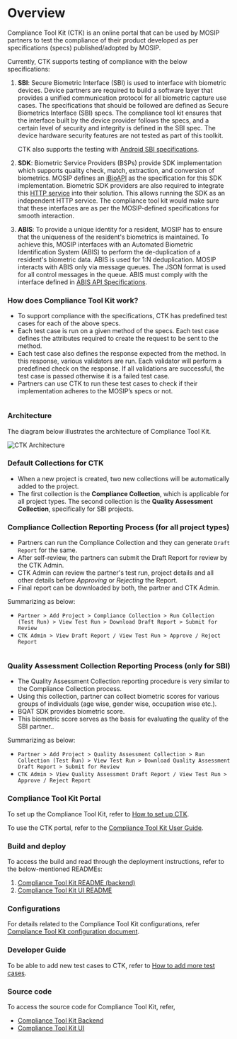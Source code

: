 # Overview

Compliance Tool Kit (CTK) is an online portal that can be used by MOSIP partners to test the compliance of their product developed as per specifications (specs) published/adopted by MOSIP.

Currently, CTK supports testing of compliance with the below specifications:

1.  **SBI**: Secure Biometric Interface (SBI) is used to interface with biometric devices. Device partners are required to build a software layer that provides a unified communication protocol for all biometric capture use cases. The specifications that should be followed are defined as Secure Biometrics Interface (SBI) specs. The compliance tool kit ensures that the interface built by the device provider follows the specs, and a certain level of security and integrity is defined in the SBI spec. The device hardware security features are not tested as part of this toolkit.

    CTK also supports the testing with [Android SBI specifications](https://docs.mosip.io/1.1.5/biometrics/mosip-device-service-specification#android-sbi-specification).
2. **SDK**: Biometric Service Providers (BSPs) provide SDK implementation which supports quality check, match, extraction, and conversion of biometrics. MOSIP defines an [iBioAPI](https://github.com/mosip/commons/blob/master/kernel/kernel-biometrics-api/src/main/java/io/mosip/kernel/biometrics/spi/IBioApi.java) as the specification for this SDK implementation. Biometric SDK providers are also required to integrate this [HTTP service](https://github.com/mosip/biosdk-services/tree/release-1.2.0) into their solution. This allows running the SDK as an independent HTTP service. The compliance tool kit would make sure that these interfaces are as per the MOSIP-defined specifications for smooth interaction.
3. **ABIS**: To provide a unique identity for a resident, MOSIP has to ensure that the uniqueness of the resident's biometrics is maintained. To achieve this, MOSIP interfaces with an Automated Biometric Identification System (ABIS) to perform the de-duplication of a resident's biometric data. ABIS is used for 1:N deduplication. MOSIP interacts with ABIS only via message queues. The JSON format is used for all control messages in the queue. ABIS must comply with the interface defined in [ABIS API Specifications](https://docs.mosip.io/1.2.0/biometrics/abis-api).

### How does Compliance Tool Kit work?

* To support compliance with the specifications, CTK has predefined test cases for each of the above specs.
* Each test case is run on a given method of the specs. Each test case defines the attributes required to create the request to be sent to the method.
* Each test case also defines the response expected from the method. In this response, various validators are run. Each validator will perform a predefined check on the response. If all validations are successful, the test case is passed otherwise it is a failed test case.
* Partners can use CTK to run these test cases to check if their implementation adheres to the MOSIP’s specs or not.

<figure><img src=".gitbook/assets/compliance-toolkit-flow-diagram.png" alt=""><figcaption></figcaption></figure>

### Architecture

The diagram below illustrates the architecture of Compliance Tool Kit.

![CTK Architecture](\_images/ctk-architecture.png)

### Default Collections for CTK

* When a new project is created, two new collections will be automatically added to the project.&#x20;
* The first collection is the **Compliance Collection**, which is applicable for all project types. The second collection is the **Quality Assessment Collection**, specifically for SBI projects.

### Compliance Collection Reporting Process (for all project types)

* Partners can run the Compliance Collection and they can generate `Draft Report` for the same.
* After self-review, the partners can submit the Draft Report for review by the CTK Admin.
* CTK Admin can review the partner's test run, project details and all other details before _Approving_ or _Rejecting_ the Report.
* Final report can be downloaded by both, the partner and CTK Admin.

Summarizing as below:

* `Partner > Add Project > Compliance Collection > Run Collection (Test Run) > View Test Run > Download Draft Report > Submit for Review`
* `CTK Admin > View Draft Report / View Test Run > Approve / Reject Report`

<figure><img src=".gitbook/assets/report_review_process.jpg" alt=""><figcaption></figcaption></figure>

### Quality Assessment Collection Reporting Process (only for SBI)

* The Quality Assessment Collection reporting procedure is very similar to the Compliance Collection process.
* Using this collection,  partner can collect biometric scores for various groups of individuals (age wise, gender wise, occupation wise etc.).
* BQAT SDK provides biometric score.
* This biometric score serves as the basis for evaluating the quality of the SBI partner..

Summarizing as below:

* `Partner > Add Project > Quality Assessment Collection > Run Collection (Test Run) > View Test Run > Download Quality Assessment Draft Report > Submit for Review`
* `CTK Admin > View Quality Assessment Draft Report / View Test Run > Approve / Reject Report`

### Compliance Tool Kit Portal

To set up the Compliance Tool Kit, refer to [How to set up CTK](setup-steps-0.0.9.md).

To use the CTK portal, refer to the [Compliance Tool Kit User Guide](user-guide.md).

### Build and deploy

To access the build and read through the deployment instructions, refer to the below-mentioned READMEs:

1. [Compliance Tool Kit README (backend)](https://github.com/mosip/mosip-compliance-toolkit/tree/develop#readme)
2. [Compliance Tool Kit UI README](https://github.com/mosip/mosip-compliance-toolkit-ui/tree/develop#readme)

### Configurations

For details related to the Compliance Tool Kit configurations, refer [Compliance Tool Kit configuration document](https://github.com/mosip/mosip-compliance-toolkit/tree/0.0.9-B1).

### Developer Guide

To be able to add new test cases to CTK, refer to [How to add more test cases](test-cases.md).

### Source code

To access the source code for Compliance Tool Kit, refer,

* [Compliance Tool Kit Backend](https://github.com/mosip/mosip-compliance-toolkit/tree/0.0.9-B1)
* [Compliance Tool Kit UI](https://github.com/mosip/mosip-compliance-toolkit-ui/tree/0.0.9-B1)
